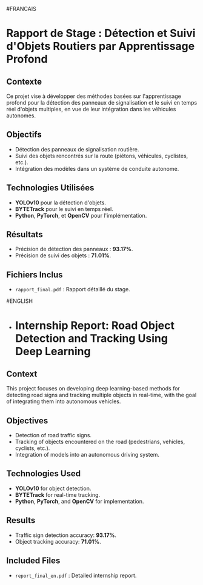 #FRANCAIS
# Rapport de Stage : Détection et Suivi d'Objets Routiers par Apprentissage Profond

## Contexte
Ce projet vise à développer des méthodes basées sur l'apprentissage profond pour la détection des panneaux de signalisation et le suivi en temps réel d'objets multiples, en vue de leur intégration dans les véhicules autonomes.

## Objectifs
- Détection des panneaux de signalisation routière.
- Suivi des objets rencontrés sur la route (piétons, véhicules, cyclistes, etc.).
- Intégration des modèles dans un système de conduite autonome.

## Technologies Utilisées
- **YOLOv10** pour la détection d'objets.
- **BYTETrack** pour le suivi en temps réel.
- **Python**, **PyTorch**, et **OpenCV** pour l'implémentation.

## Résultats
- Précision de détection des panneaux : **93.17%**.
- Précision de suivi des objets : **71.01%**.

## Fichiers Inclus
- `rapport_final.pdf` : Rapport détaillé du stage.

#ENGLISH
- # Internship Report: Road Object Detection and Tracking Using Deep Learning

## Context
This project focuses on developing deep learning-based methods for detecting road signs and tracking multiple objects in real-time, with the goal of integrating them into autonomous vehicles.

## Objectives
- Detection of road traffic signs.
- Tracking of objects encountered on the road (pedestrians, vehicles, cyclists, etc.).
- Integration of models into an autonomous driving system.

## Technologies Used
- **YOLOv10** for object detection.
- **BYTETrack** for real-time tracking.
- **Python**, **PyTorch**, and **OpenCV** for implementation.

## Results
- Traffic sign detection accuracy: **93.17%**.
- Object tracking accuracy: **71.01%**.

## Included Files
- `report_final_en.pdf` : Detailed internship report.
